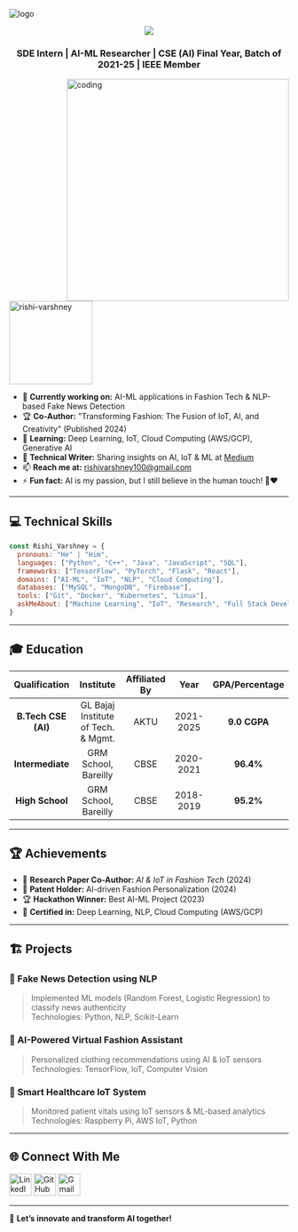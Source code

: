 ![logo](https://github.com/RishiVarshney100/RishiVarshney100/assets/logo.png)

<p align="center">
<img src="https://readme-typing-svg.herokuapp.com?color=%2336BCF7&size=25&center=true&vCenter=true&width=500&height=50&lines=I'm+Rishi+Varshney;AI-ML+Researcher;Software+Developer;Tech+Enthusiast;@rishi.varshney100"></p>

<h3 align="center"> SDE Intern | AI-ML Researcher | CSE (AI) Final Year, Batch of 2021-25 | IEEE Member </h3>

<img align="right" alt="coding" width="400" src="https://github.com/RishiVarshney100/RishiVarshney100/assets/coding.gif">

<p align="left"> <img src="https://komarev.com/ghpvc/?username=RishiVarshney100&label=Profile%20views&color=0e75b6&style=flat" alt="rishi-varshney" width="150"/> </p>

- 🔭 **Currently working on:** AI-ML applications in Fashion Tech & NLP-based Fake News Detection  
- 🏆 **Co-Author:** "Transforming Fashion: The Fusion of IoT, AI, and Creativity" (Published 2024)  
- 🌱 **Learning:** Deep Learning, IoT, Cloud Computing (AWS/GCP), Generative AI  
- 📝 **Technical Writer:** Sharing insights on AI, IoT & ML at [Medium](https://medium.com/@rishi.varshney100)  
- 📫 **Reach me at:** rishivarshney100@gmail.com  
- ⚡ **Fun fact:** AI is my passion, but I still believe in the human touch! 🤖❤️  

---

## 💻 **Technical Skills**
```javascript
const Rishi_Varshney = {
  pronouns: "He" | "Him",
  languages: ["Python", "C++", "Java", "JavaScript", "SQL"],
  frameworks: ["TensorFlow", "PyTorch", "Flask", "React"],
  domains: ["AI-ML", "IoT", "NLP", "Cloud Computing"],
  databases: ["MySQL", "MongoDB", "Firebase"],
  tools: ["Git", "Docker", "Kubernetes", "Linux"],
  askMeAbout: ["Machine Learning", "IoT", "Research", "Full Stack Development"]
}
```

---

## 🎓 **Education**
| Qualification | Institute | Affiliated By | Year | GPA/Percentage |
| :-: | :----: | :--: | :--: | :--: |
| **B.Tech CSE (AI)** | GL Bajaj Institute of Tech. & Mgmt. | AKTU | 2021-2025 | **9.0 CGPA** |
| **Intermediate** | GRM School, Bareilly | CBSE | 2020-2021 | **96.4%** |
| **High School** | GRM School, Bareilly | CBSE | 2018-2019 | **95.2%** |

---

## 🏆 **Achievements**
- 🏅 **Research Paper Co-Author:** *AI & IoT in Fashion Tech* (2024)  
- 🚀 **Patent Holder:** AI-driven Fashion Personalization (2024)  
- 🏆 **Hackathon Winner:** Best AI-ML Project (2023)  
- 📜 **Certified in:** Deep Learning, NLP, Cloud Computing (AWS/GCP)  

---

## 🏗️ **Projects**
### 🔹 Fake News Detection using NLP  
> Implemented ML models (Random Forest, Logistic Regression) to classify news authenticity  
> Technologies: Python, NLP, Scikit-Learn  

### 🔹 AI-Powered Virtual Fashion Assistant  
> Personalized clothing recommendations using AI & IoT sensors  
> Technologies: TensorFlow, IoT, Computer Vision  

### 🔹 Smart Healthcare IoT System  
> Monitored patient vitals using IoT sensors & ML-based analytics  
> Technologies: Raspberry Pi, AWS IoT, Python  

---

## 🌐 **Connect With Me**
<p align="left">
<a href="https://linkedin.com/in/rishi-varshney100"><img alt="LinkedIn" width="40px" src="https://cdn-icons-png.flaticon.com/512/174/174857.png"></a>  
<a href="https://github.com/RishiVarshney100"><img alt="GitHub" width="40px" src="https://cdn-icons-png.flaticon.com/512/25/25231.png"></a>  
<a href="mailto:rishivarshney100@gmail.com"><img alt="Gmail" width="40px" src="https://upload.wikimedia.org/wikipedia/commons/7/7e/Gmail_icon_%282020%29.svg"></a>  
</p>

---

🚀 **Let’s innovate and transform AI together!**
